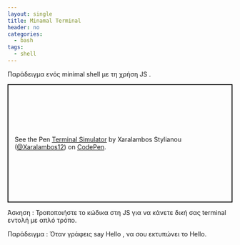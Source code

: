 ```yaml
---
layout: single
title: Minamal Terminal
header: no
categories:
  - bash
tags:
  - shell
---
```



Παράδειγμα ενός minimal shell με τη χρήση JS .

<p class="codepen" data-height="265" data-theme-id="light" data-default-tab="js,result" data-user="Xaralambos12" data-slug-hash="oNjpeWR" style="height: 265px; box-sizing: border-box; display: flex; align-items: center; justify-content: center; border: 2px solid; margin: 1em 0; padding: 1em;" data-pen-title="Terminal Simulator">
  <span>See the Pen <a href="https://codepen.io/Xaralambos12/pen/oNjpeWR">
  Terminal Simulator</a> by Xaralambos Stylianou (<a href="https://codepen.io/Xaralambos12">@Xaralambos12</a>)
  on <a href="https://codepen.io">CodePen</a>.</span>
</p>
<script async src="https://static.codepen.io/assets/embed/ei.js"></script>

Άσκηση : Τροποποιήστε το κώδικα στη JS για να κάνετε δική σας terminal εντολή με απλό τρόπο.

Παράδειγμα : Όταν γράφεις say Hello , να σου εκτυπώνει το Hello. 
